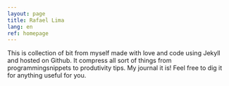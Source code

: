 ```yaml
---
layout: page
title: Rafael Lima
lang: en
ref: homepage
---
```


This is collection of bit from myself made with love and code using Jekyll and hosted on Github. It compress all sort of things from programmingsnippets to produtivity tips. My journal it is! Feel free to dig it for anything useful for you.
